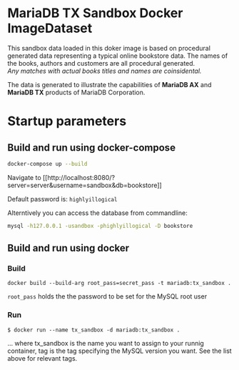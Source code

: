 # MariaDB TX Sandbox Docker ImageDataset

This sandbox data loaded in this doker image is based on procedural generated data representing a typical online bookstore data.
The names of the books, authors and customers are all procedural generated.  
*Any matches with actual books titles and names are coinsidental.*

The data is generated to illustrate the capabilities of  **MariaDB AX**  and **MariaDB TX** products of MariaDB Corporation.


# Startup parameters 

## Build and run using docker-compose
```bash
docker-compose up --build
```
Navigate to [[http://localhost:8080/?server=server&username=sandbox&db=bookstore]]

Default password is:
```highlyillogical```

Alterntively you can access the database from commandline:
```sh
mysql -h127.0.0.1 -usandbox -phighlyillogical -D bookstore
```

## Build and run using docker

### Build

```
docker build --build-arg root_pass=secret_pass -t mariadb:tx_sandbox .
```

`root_pass` holds the the password to be set for the MySQL root user 

### Run

```
$ docker run --name tx_sandbox -d mariadb:tx_sandbox .
```

... where tx_sandbox is the name you want to assign to your runnig container, tag is the tag specifying the MySQL version you want. See the list above for relevant tags.